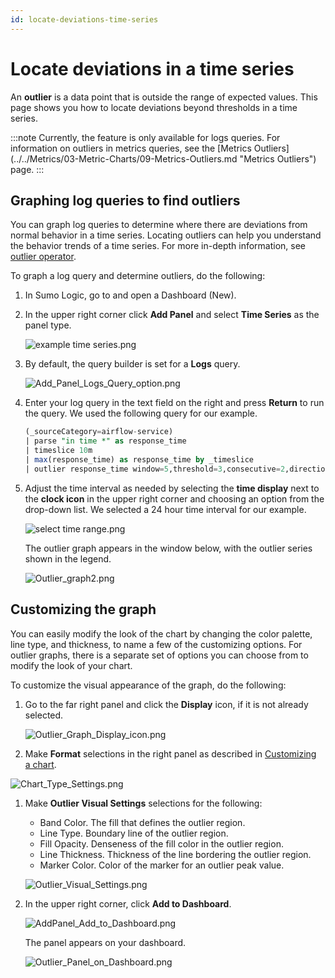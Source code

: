 ```yaml
---
id: locate-deviations-time-series
---
```


# Locate deviations in a time series

An **outlier** is a data point that is outside the range of expected values. This page shows you how to locate deviations beyond thresholds in a time series. 

:::note
Currently, the feature is only available for logs queries. For information on outliers in metrics queries, see the [Metrics Outliers] (../../Metrics/03-Metric-Charts/09-Metrics-Outliers.md "Metrics Outliers") page.
:::

## Graphing log queries to find outliers

You can graph log queries to determine where there are deviations from normal behavior in a time series. Locating outliers can help you understand the behavior trends of a time series. For more  in-depth information, see [outlier operator](../search/search-query-language/search-operators/outlier.md).

To graph a log query and determine outliers, do the following:

1. In Sumo Logic, go to and open a Dashboard (New).
1. In the upper right corner click **Add Panel** and select **Time Series** as the panel type.

    ![example time series.png](/img/dashboards-new/locate-deviations/example-time-series.png)

1. By default, the query builder is set for a **Logs** query.

    ![Add_Panel_Logs_Query_option.png](/img/dashboards-new/locate-deviations/Add_Panel_Logs_Query_option.png)

1. Enter your log query in the text field on the right and press **Return** to run the query. We used the following query for our example.

    ```sql
    (_sourceCategory=airflow-service)
    | parse "in time *" as response_time
    | timeslice 10m
    | max(response_time) as response_time by _timeslice
    | outlier response_time window=5,threshold=3,consecutive=2,direction=+-
    ```

1. Adjust the time interval as needed by selecting the **time display** next to the **clock icon** in the upper right corner and choosing an option from the drop-down list. We selected a 24 hour time interval for our example.

    ![select time range.png](/img/dashboards-new/locate-deviations/select-time-range.png)

    The outlier graph appears in the window below, with the outlier series shown in the legend.

    ![Outlier_graph2.png](/img/dashboards-new/locate-deviations/Outlier_graph2.png)

## Customizing the graph

You can easily modify the look of the chart by changing the color palette, line type, and thickness, to name a few of the customizing options. For outlier graphs, there is a separate set of options you can choose from to modify the look of your chart.

To customize the visual appearance of the graph, do the following:

1. Go to the far right panel and click the **Display** icon, if it is not already selected.

    ![Outlier_Graph_Display_icon.png](/img/dashboards-new/locate-deviations/Outlier_Graph_Display_icon.png)

1. Make **Format** selections in the right panel as described in [Customizing a chart](create_a_dashboard_new.md).

![Chart_Type_Settings.png](/img/dashboards-new/locate-deviations/Chart_Type_Settings.png)

1. Make **Outlier Visual Settings** selections for the following:

    * Band Color. The fill that defines the outlier region.
    * Line Type. Boundary line of the outlier region.
    * Fill Opacity. Denseness of the fill color in the outlier region.
    * Line Thickness. Thickness of the line bordering the outlier region.
    * Marker Color. Color of the marker for an outlier peak value.

    ![Outlier_Visual_Settings.png](/img/dashboards-new/locate-deviations/Outlier_Visual_Settings.png)

1. In the upper right corner, click **Add to Dashboard**. 

    ![AddPanel_Add_to_Dashboard.png](/img/dashboards-new/locate-deviations/AddPanel_Add_to_Dashboard.png)

    The panel appears on your dashboard.  

    ![Outlier_Panel_on_Dashboard.png](/img/dashboards-new/locate-deviations/Outlier_Panel_on_Dashboard.png)
